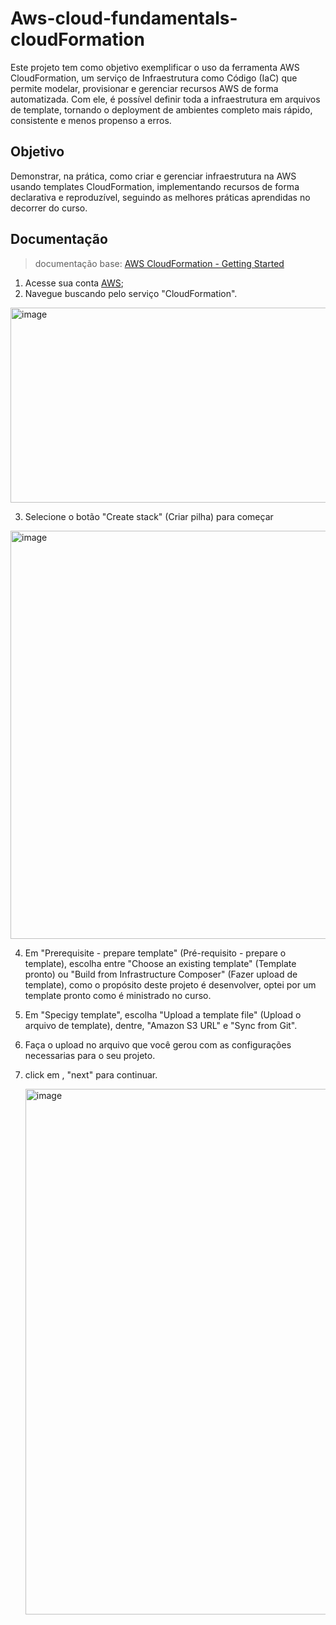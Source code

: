 # Aws-cloud-fundamentals-cloudFormation
Este projeto tem como objetivo exemplificar o uso da ferramenta AWS CloudFormation, um serviço de Infraestrutura como Código (IaC) que permite modelar, provisionar e gerenciar recursos AWS de forma automatizada. Com ele, é possível definir toda a infraestrutura em arquivos de template, tornando o deployment de ambientes completo mais rápido, consistente e menos propenso a erros.

## Objetivo
Demonstrar, na prática, como criar e gerenciar infraestrutura na AWS usando templates CloudFormation, implementando recursos de forma declarativa e reproduzível, seguindo as melhores práticas aprendidas no decorrer do curso. 

## Documentação

> documentação base:
> [AWS CloudFormation - Getting Started](https://docs.aws.amazon.com/AWSCloudFormation/latest/UserGuide/GettingStarted.html)

1. Acesse sua conta [AWS](https://aws.amazon.com/pt/free);
2. Navegue buscando pelo serviço "CloudFormation".

  <img width="1448" height="312" alt="image" src="https://github.com/user-attachments/assets/b8f86720-6411-4a92-95ab-036a69c37489" />

3. Selecione o botão "Create stack" (Criar pilha) para começar

  <img width="1639" height="653" alt="image" src="https://github.com/user-attachments/assets/0139ef09-b388-4289-822a-01e40abee007" />
  
4. Em "Prerequisite - prepare template" (Pré-requisito - prepare o template), escolha entre "Choose an existing template" (Template pronto) ou "Build from Infrastructure Composer" (Fazer upload de template), como o propósito deste projeto é desenvolver, optei por um template pronto como é ministrado no curso.
5. Em "Specigy template", escolha "Upload a template file" (Upload o arquivo de template), dentre, "Amazon S3 URL" e "Sync from Git".
6. Faça o upload no arquivo que você gerou com as configurações necessarias para o seu projeto.
7. click em , "next" para continuar.
   
   <img width="1774" height="841" alt="image" src="https://github.com/user-attachments/assets/0bad1819-1954-49db-a2ff-5b45d9af0b31" />
